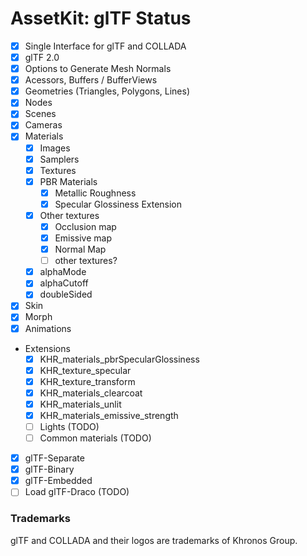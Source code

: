 # AssetKit: glTF Status

- [x] Single Interface for glTF and COLLADA
- [x] glTF 2.0
- [x] Options to Generate Mesh Normals
- [x] Acessors, Buffers / BufferViews
- [x] Geometries (Triangles, Polygons, Lines)
- [x] Nodes
- [x] Scenes
- [x] Cameras
- [x] Materials
  - [x] Images
  - [x] Samplers
  - [x] Textures
  - [x] PBR Materials
      - [x] Metallic Roughness
      - [x] Specular Glossiness Extension
  - [x] Other textures
      - [x] Occlusion map
      - [x] Emissive map
      - [x] Normal Map
      - [ ] other textures?
  - [x] alphaMode
  - [x] alphaCutoff
  - [x] doubleSided
- [x] Skin
- [x] Morph
- [x] Animations
- Extensions 
  - [x] KHR_materials_pbrSpecularGlossiness
  - [x] KHR_texture_specular
  - [x] KHR_texture_transform
  - [x] KHR_materials_clearcoat
  - [x] KHR_materials_unlit
  - [x] KHR_materials_emissive_strength
  - [ ] Lights (TODO)
  - [ ] Common materials (TODO)
- [x] glTF-Separate
- [x] glTF-Binary 
- [x] glTF-Embedded
- [ ] Load glTF-Draco (TODO)

### Trademarks

glTF and COLLADA and their logos are trademarks of Khronos Group.
